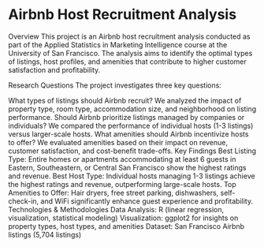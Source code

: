 # Airbnb Host Recruitment Analysis

Overview
This project is an Airbnb host recruitment analysis conducted as part of the Applied Statistics in Marketing Intelligence course at the University of San Francisco. The analysis aims to identify the optimal types of listings, host profiles, and amenities that contribute to higher customer satisfaction and profitability.

Research Questions
The project investigates three key questions:

What types of listings should Airbnb recruit?
We analyzed the impact of property type, room type, accommodation size, and neighborhood on listing performance.
Should Airbnb prioritize listings managed by companies or individuals?
We compared the performance of individual hosts (1-3 listings) versus larger-scale hosts.
What amenities should Airbnb incentivize hosts to offer?
We evaluated amenities based on their impact on revenue, customer satisfaction, and cost-benefit trade-offs.
Key Findings
Best Listing Type: Entire homes or apartments accommodating at least 6 guests in Eastern, Southeastern, or Central San Francisco show the highest ratings and revenue.
Best Host Type: Individual hosts managing 1-3 listings achieve the highest ratings and revenue, outperforming large-scale hosts.
Top Amenities to Offer: Hair dryers, free street parking, dishwashers, self-check-in, and WiFi significantly enhance guest experience and profitability.
Technologies & Methodologies
Data Analysis: R (linear regression, visualization, statistical modeling)
Visualization: ggplot2 for insights on property types, host types, and amenities
Dataset: San Francisco Airbnb listings (5,704 listings)
